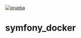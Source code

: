 [![prueba](https://github.com/GLOBALDOCSAS/gdocumentback/actions/workflows/despliegue.yml/badge.svg?branch=Master)](https://github.com/GLOBALDOCSAS/gdocumentback/actions/workflows/despliegue.yml)  
# symfony_docker
